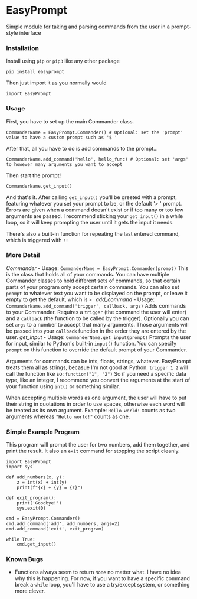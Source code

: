 # EasyPrompt
Simple module for taking and parsing commands from the user in a prompt-style interface

### Installation
Install using ``pip`` or ``pip3`` like any other package

    pip install easyprompt

Then just import it as you normally would

	import EasyPrompt

### Usage
First, you have to set up the main Commander class.

	CommanderName = EasyPrompt.Commander() # Optional: set the 'prompt' value to have a custom prompt such as '$ '

After that, all you have to do is add commands to the prompt...

	CommanderName.add_command('hello', hello_func) # Optional: set 'args' to however many arguments you want to accept

Then start the prompt!

	CommanderName.get_input()

And that's it. After calling ``get_input()`` you'll be greeted with a prompt, featuring whatever you set your prompt to be, or the default '> ' prompt.
Errors are given when a command doesn't exist or if too many or too few arguments are passed. I recommend sticking your ``get_input()`` in a while loop, so it will keep prompting the user until it gets the input it needs.

There's also a built-in function for repeating the last entered command, which is triggered with ``!!``

### More Detail
*Commander* - Usage: ``CommanderName = EasyPrompt.Commander(prompt)`` This is the class that holds all of your commands. You can have multiple Commander classes to hold different sets of commands, so that certain parts of your program only accept certain commands. You can also set ``prompt`` to whatever text you want to be displayed on the prompt, or leave it empty to get the default, which is ``> ``
*add_command* - Usage: ``CommanderName.add_command('trigger', callback, args)`` Adds commands to your Commander. Requires a ``trigger`` (the command the user will enter) and a ``callback`` (the function to be called by the trigger). Optionally you can set ``args`` to a number to accept that many arguments. Those arguments will be passed into your ``callback`` function in the order they are entered by the user.
*get_input* - Usage: ``CommanderName.get_input(prompt)`` Prompts the user for input, similar to Python's built-in ``input()`` function. You can specify ``prompt`` on this function to override the default prompt of your Commander.

Arguments for commands can be ints, floats, strings, whatever. EasyPrompt treats them all as strings, becasue I'm not good at Python. ``trigger 1 2`` will call the function like so: ``function("1", "2")`` So if you need a specific data type, like an integer, I recommend you convert the arguments at the start of your function using ``int()`` or something similar.

When accepting multiple words as one argument, the user will have to put their string in quotations in order to use spaces, otherwise each word will be treated as its own argument. Example: ``Hello world!`` counts as two arguments whereas ``"Hello world!"`` counts as one.

### Simple Example Program
This program will prompt the user for two numbers, add them together, and print the result. It also an ``exit`` command for stopping the script cleanly.

	import EasyPrompt
	import sys

	def add_numbers(x, y):
		z = int(x) + int(y)
		print(f"{x} + {y} = {z}")
	
	def exit_program():
		print('Goodbye!')
		sys.exit(0)

	cmd = EasyPrompt.Commander()
	cmd.add_command('add', add_numbers, args=2)
	cmd.add_command('exit', exit_program)

	while True:
		cmd.get_input()

### Known Bugs
* Functions always seem to return ``None`` no matter what. I have no idea why this is happening. For now, if you want to have a specific command break a ``while`` loop, you'll have to use a try/except system, or something more clever.
